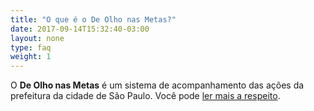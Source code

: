 ```yaml
---
title: "O que é o De Olho nas Metas?"
date: 2017-09-14T15:32:40-03:00
layout: none
type: faq
weight: 1
---
```


O **De Olho nas Metas** é um sistema de acompanhamento das ações da prefeitura da cidade de São Paulo. Você pode [ler mais a respeito](/o-que-e).
